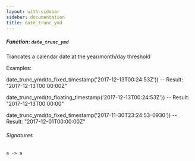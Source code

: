 ```yaml
---
layout: with-sidebar
sidebar: documentation
title: date_trunc_ymd
---
```


##### Function: `date_trunc_ymd`
Trancates a calendar date at the year/month/day threshold

Examples:

  date_trunc_ymd(to_fixed_timestamp('2017-12-13T00:24:53Z'))
  -- Result: "2017-12-13T00:00:00Z"

  date_trunc_ymd(to_floating_timestamp('2017-12-13T00:24:53Z'))
  -- Result: "2017-12-13T00:00:00"

  date_trunc_ymd(to_fixed_timestamp('2017-11-30T23:24:53-0930'))
  -- Result: "2017-12-01T00:00:00Z"

###### Signatures
    a -> a

